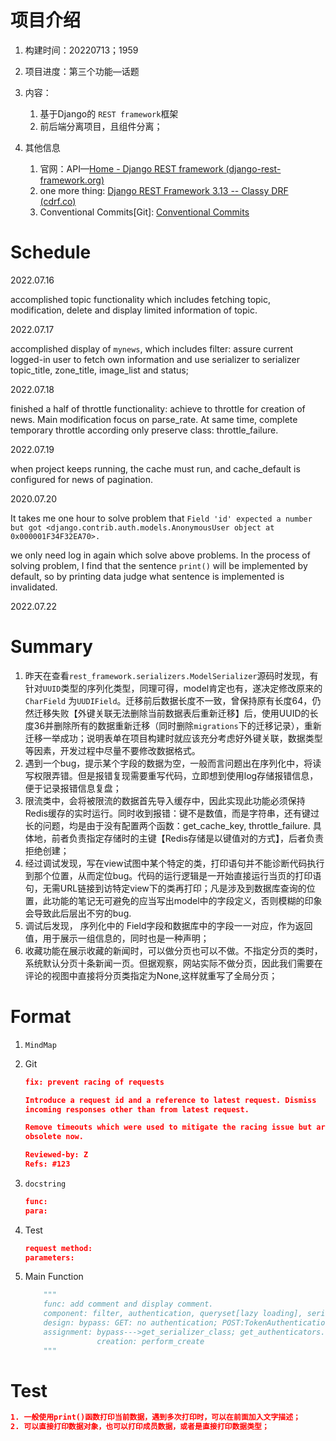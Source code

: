 # 项目介绍



1. 构建时间：20220713；1959
2. 项目进度：第三个功能—话题
3. 内容：
    1. 基于Django的 ```REST framework```框架
    2. 前后端分离项目，且组件分离；

4. 其他信息
    1. 官网：API—[Home - Django REST framework (django-rest-framework.org)](https://www.django-rest-framework.org/)
    2. one more thing: [Django REST Framework 3.13 -- Classy DRF (cdrf.co)](https://www.cdrf.co/)
    3. Conventional Commits[Git]: [Conventional Commits](https://www.conventionalcommits.org/en/v1.0.0/)



# Schedule



2022.07.16

accomplished topic functionality which includes fetching topic, modification, delete and display limited information of topic.

2022.07.17

accomplished display of ```mynews```, which includes filter: assure current logged-in user to fetch own information and use serializer to serializer topic_title, zone_title, image_list and status;

2022.07.18

finished  a half of throttle functionality: achieve to throttle for creation of news. Main modification focus on parse_rate. At same time, complete temporary throttle according only preserve class: throttle_failure.

2022.07.19

when project keeps running, the cache must run, and cache_default is configured for news of pagination.

2020.07.20

It takes me one hour to solve problem that ```Field 'id' expected a number but got <django.contrib.auth.models.AnonymousUser object at 0x000001F34F32EA70>.```

we only need log in again which solve above problems. In the process of solving problem, I find that the sentence ```print()``` will be implemented by default, so by printing data judge what sentence is implemented is invalidated. 

2022.07.22



# Summary

1. 昨天在查看```rest_framework.serializers.ModelSerializer```源码时发现，有针对```UUID```类型的序列化类型，同理可得，model肯定也有，遂决定修改原来的```CharField``` 为```UUDIField```。迁移前后数据长度不一致，曾保持原有长度64，仍然迁移失败【外键关联无法删除当前数据表后重新迁移】后，使用UUID的长度36并删除所有的数据重新迁移（同时删除```migrations```下的迁移记录），重新迁移一举成功；说明表单在项目构建时就应该充分考虑好外键关联，数据类型等因素，开发过程中尽量不要修改数据格式。
2. 遇到一个bug，提示某个字段的数据为空，一般而言问题出在序列化中，将读写权限弄错。但是报错复现需要重写代码，立即想到使用log存储报错信息，便于记录报错信息复盘；
3. 限流类中，会将被限流的数据首先导入缓存中，因此实现此功能必须保持Redis缓存的实时运行。同时收到报错：键不是数值，而是字符串，还有键过长的问题，均是由于没有配置两个函数：get_cache_key, throttle_failure. 具体地，前者负责指定存储时的主键【Redis存储是以键值对的方式】，后者负责拒绝创建；
4. 经过调试发现，写在view试图中某个特定的类，打印语句并不能诊断代码执行到那个位置，从而定位bug。代码的运行逻辑是一开始直接运行当页的打印语句，无需URL链接到访特定view下的类再打印；凡是涉及到数据库查询的位置，此功能的笔记无可避免的应当写出model中的字段定义，否则模糊的印象会导致此后层出不穷的bug.
5. 调试后发现， 序列化中的 Field字段和数据库中的字段一一对应，作为返回值，用于展示一组信息的，同时也是一种声明；
6. 收藏功能在展示收藏的新闻时，可以做分页也可以不做。不指定分页的类时，系统默认分页十条新闻一页。但据观察，网站实际不做分页，因此我们需要在评论的视图中直接将分页类指定为None,这样就重写了全局分页；

# Format

1. ```MindMap```

2. Git 

    ```JSON
    fix: prevent racing of requests
    
    Introduce a request id and a reference to latest request. Dismiss
    incoming responses other than from latest request.
    
    Remove timeouts which were used to mitigate the racing issue but are
    obsolete now.
    
    Reviewed-by: Z
    Refs: #123
    ```

    

3. ```docstring```

    ```JSON
    func:
    para:
    ```

4. Test

    ```JSON
    request method:
    parameters:
    ```

5. Main Function

    ```python
        """
        func: add comment and display comment.
        component: filter, authentication, queryset[lazy loading], serializer
        design: bypass: GET: no authentication; POST:TokenAuthentication.
        assignment: bypass--->get_serializer_class; get_authenticators.
                    creation: perform_create
        """
    ```

# Test

```JSON
1. 一般使用print()函数打印当前数据，遇到多次打印时，可以在前面加入文字描述；
2. 可以直接打印数据对象，也可以打印成员数据，或者是直接打印数据类型；
```

